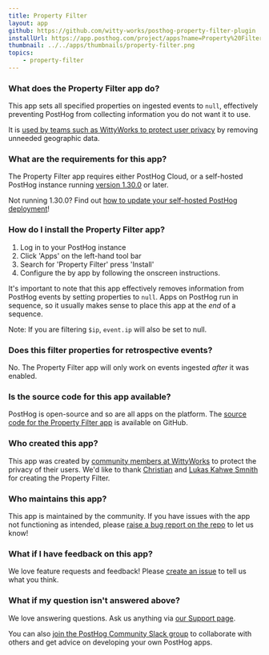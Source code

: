 ```yaml
---
title: Property Filter
layout: app
github: https://github.com/witty-works/posthog-property-filter-plugin
installUrl: https://app.posthog.com/project/apps?name=Property%20Filter
thumbnail: ../../apps/thumbnails/property-filter.png
topics:
    - property-filter
---
```


### What does the Property Filter app do?

This app sets all specified properties on ingested events to `null`, effectively preventing PostHog from collecting information you do not want it to use.

It is [used by teams such as WittyWorks to protect user privacy](https://posthog.com/customers/wittyworks) by removing unneeded geographic data.

### What are the requirements for this app?

The Property Filter app requires either PostHog Cloud, or a self-hosted PostHog instance running [version 1.30.0](https://posthog.com/blog/the-posthog-array-1-30-0) or later.

Not running 1.30.0? Find out [how to update your self-hosted PostHog deployment](https://posthog.com/docs/self-host/configure/upgrading-posthog)!

### How do I install the Property Filter app?

1. Log in to your PostHog instance
2. Click 'Apps' on the left-hand tool bar
3. Search for 'Property Filter' press 'Install'
4. Configure the by app by following the onscreen instructions.

It's important to note that this app effectively removes information from PostHog events by setting properties to `null`. Apps on PostHog run in sequence, so it usually makes sense to place this app at the _end_ of a sequence.

Note: If you are filtering `$ip`, `event.ip` will also be set to null.

### Does this filter properties for retrospective events?

No. The Property Filter app will only work on events ingested _after_ it was enabled.

### Is the source code for this app available?

PostHog is open-source and so are all apps on the platform. The [source code for the Property Filter app](https://github.com/witty-works/posthog-property-filter-plugin) is available on GitHub.

### Who created this app?

This app was created by [community members at WittyWorks](<(https://posthog.com/customers/wittyworks)>) to protect the privacy of their users. We'd like to thank [Christian](https://github.com/Christian-aman-insurely) and [Lukas Kahwe Smnith](https://github.com/lsmith77) for creating the Property Filter.

### Who maintains this app?

This app is maintained by the community. If you have issues with the app not functioning as intended, please [raise a bug report on the repo](https://github.com/witty-works/posthog-property-filter-plugin) to let us know!

### What if I have feedback on this app?

We love feature requests and feedback! Please [create an issue](https://github.com/PostHog/posthog/issues/new?assignees=&labels=enhancement%2C+feature&template=feature_request.md) to tell us what you think.

### What if my question isn't answered above?

We love answering questions. Ask us anything via [our Support page](/questions).

You can also [join the PostHog Community Slack group](/slack) to collaborate with others and get advice on developing your own PostHog apps.
